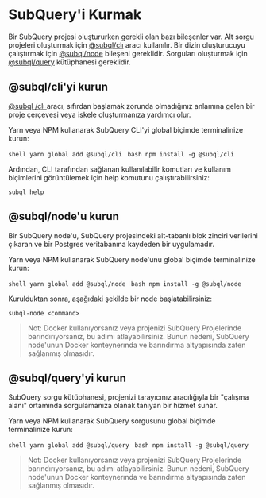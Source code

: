 # SubQuery'i Kurmak

Bir SubQuery projesi oluştururken gerekli olan bazı bileşenler var. Alt sorgu projeleri oluşturmak için [@subql/clı](https://github.com/subquery/subql/tree/docs-new-section/packages/cli) aracı kullanılır. Bir dizin oluşturucuyu çalıştırmak için [@subql/node](https://github.com/subquery/subql/tree/docs-new-section/packages/node) bileşeni gereklidir. Sorguları oluşturmak için [@subql/query](https://github.com/subquery/subql/tree/docs-new-section/packages/query) kütüphanesi gereklidir.

## @subql/cli'yi kurun

[@subql /clı ](https://github.com/subquery/subql/tree/docs-new-section/packages/cli) aracı, sıfırdan başlamak zorunda olmadığınız anlamına gelen bir proje çerçevesi veya iskele oluşturmanıza yardımcı olur.

Yarn veya NPM kullanarak SubQuery CLI'yi global biçimde terminalinize kurun:

<CodeGroup> <CodeGroupItem title="YARN" active> ```shell yarn global add @subql/cli ``` </CodeGroupItem> <CodeGroupItem title="NPM"> ```bash npm install -g @subql/cli ``` </CodeGroupItem> </CodeGroup>

Ardından, CLI tarafından sağlanan kullanılabilir komutları ve kullanım biçimlerini görüntülemek için help komutunu çalıştırabilirsiniz:

```shell
subql help
```
## @subql/node'u kurun

Bir SubQuery node'u, SubQuery projesindeki alt-tabanlı blok zinciri verilerini çıkaran ve bir Postgres veritabanına kaydeden bir uygulamadır.

Yarn veya NPM kullanarak SubQuery node'unu global biçimde terminalinize kurun:

<CodeGroup> <CodeGroupItem title="YARN" active> ```shell yarn global add @subql/node ``` </CodeGroupItem> <CodeGroupItem title="NPM"> ```bash npm install -g @subql/node ``` </CodeGroupItem> </CodeGroup>

Kurulduktan sonra, aşağıdaki şekilde bir node başlatabilirsiniz:

```shell
subql-node <command>
```
> Not: Docker kullanıyorsanız veya projenizi SubQuery Projelerinde barındırıyorsanız, bu adımı atlayabilirsiniz. Bunun nedeni, SubQuery node'unun Docker konteynerında ve barındırma altyapısında zaten sağlanmış olmasıdır.

## @subql/query'yi kurun

SubQuery sorgu kütüphanesi, projenizi tarayıcınız aracılığıyla bir "çalışma alanı" ortamında sorgulamanıza olanak tanıyan bir hizmet sunar.

Yarn veya NPM kullanarak SubQuery sorgusunu global biçimde terminalinize kurun:

<CodeGroup> <CodeGroupItem title="YARN" active> ```shell yarn global add @subql/query ``` </CodeGroupItem>
<CodeGroupItem title="NPM"> ```bash npm install -g @subql/query ``` </CodeGroupItem> </CodeGroup>

> Not: Docker kullanıyorsanız veya projenizi SubQuery Projelerinde barındırıyorsanız, bu adımı atlayabilirsiniz. Bunun nedeni, SubQuery node'unun Docker konteynerında ve barındırma altyapısında zaten sağlanmış olmasıdır. 